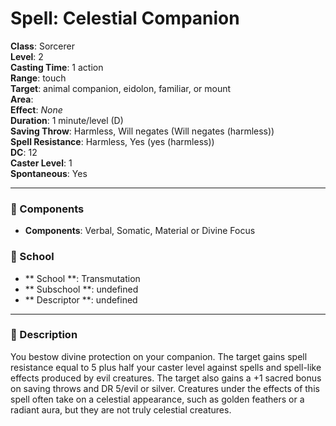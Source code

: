 
# Spell: Celestial Companion
**Class**: Sorcerer  
**Level**: 2  
**Casting Time**: 1 action  
**Range**: touch  
**Target**: animal companion, eidolon, familiar, or mount  
**Area**:   
**Effect**: _None_  
**Duration**: 1 minute/level (D)  
**Saving Throw**: Harmless, Will negates (Will negates (harmless))  
**Spell Resistance**: Harmless, Yes (yes (harmless))  
**DC**: 12  
**Caster Level**: 1  
**Spontaneous**: Yes

---

### 🔮 Components
- **Components**: Verbal, Somatic, Material or Divine Focus

### 🏫 School
- ** School **: Transmutation
- ** Subschool **: undefined
- ** Descriptor **: undefined
---

### 📜 Description
You bestow divine protection on your companion. The target gains spell resistance equal to 5 plus half your caster level against spells and spell-like effects produced by evil creatures. The target also gains a +1 sacred bonus on saving throws and DR 5/evil or silver. Creatures under the effects of this spell often take on a celestial appearance, such as golden feathers or a radiant aura, but they are not truly celestial creatures.
